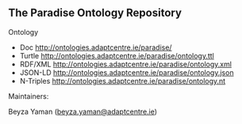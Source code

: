 ## The Paradise Ontology Repository

Ontology

* Doc http://ontologies.adaptcentre.ie/paradise/
* Turtle http://ontologies.adaptcentre.ie/paradise/ontology.ttl
* RDF/XML http://ontologies.adaptcentre.ie/paradise/ontology.xml
* JSON-LD http://ontologies.adaptcentre.ie/paradise/ontology.json
* N-Triples http://ontologies.adaptcentre.ie/paradise/ontology.nt


Maintainers:

Beyza Yaman (beyza.yaman@adaptcentre.ie)
